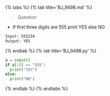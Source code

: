 {% tabs %}
{% tab title='BJ_9498.md' %}

> Question

* If first three digits are 555 print YES else NO

```txt
Input: 555234
Output: YES
```

{% endtab %}
{% tab title='BJ_9498.py' %}

```py
a = input()
if a[:3] == "555":
  print("YES")
else:
  print("NO")
```

{% endtab %}
{% endtabs %}
